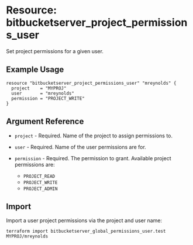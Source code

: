 # Resource: bitbucketserver_project_permissions_user

Set project permissions for a given user.

## Example Usage

```hcl
resource "bitbucketserver_project_permissions_user" "mreynolds" {
  project    = "MYPROJ"
  user       = "mreynolds"
  permission = "PROJECT_WRITE"
}
```

## Argument Reference

* `project` - Required. Name of the project to assign permissions to.
* `user` - Required. Name of the user permissions are for.
* `permission` - Required. The permission to grant. Available project permissions are:

    * `PROJECT_READ`
    * `PROJECT_WRITE`
    * `PROJECT_ADMIN`

## Import

Import a user project permissions via the project and user name:

```
terraform import bitbucketserver_global_permissions_user.test MYPROJ/mreynolds
```
